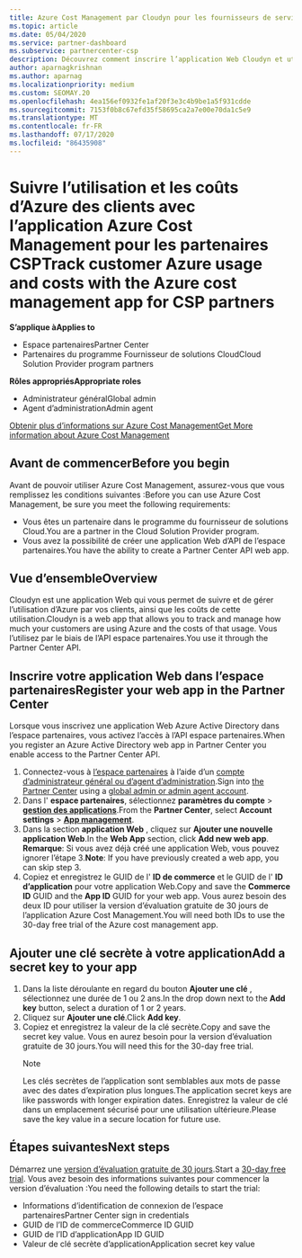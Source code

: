 ```yaml
---
title: Azure Cost Management par Cloudyn pour les fournisseurs de services de chiffrement
ms.topic: article
ms.date: 05/04/2020
ms.service: partner-dashboard
ms.subservice: partnercenter-csp
description: Découvrez comment inscrire l’application Web Cloudyn et utiliser une clé secrète pour celle-ci dans l’espace partenaires afin de pouvoir utiliser l’application pour suivre l’utilisation et les coûts d’Azure du client.
author: aparnagkrishnan
ms.author: aparnag
ms.localizationpriority: medium
ms.custom: SEOMAY.20
ms.openlocfilehash: 4ea156ef0932fe1af20f3e3c4b9be1a5f931cdde
ms.sourcegitcommit: 7153f0b8c67efd35f58695ca2a7e00e70da1c5e9
ms.translationtype: MT
ms.contentlocale: fr-FR
ms.lasthandoff: 07/17/2020
ms.locfileid: "86435908"
---
```

# <a name="track-customer-azure-usage-and-costs-with-the-azure-cost-management-app-for-csp-partners"></a><span data-ttu-id="1826e-103">Suivre l’utilisation et les coûts d’Azure des clients avec l’application Azure Cost Management pour les partenaires CSP</span><span class="sxs-lookup"><span data-stu-id="1826e-103">Track customer Azure usage and costs with the Azure cost management app for CSP partners</span></span>  

<span data-ttu-id="1826e-104">**S’applique à**</span><span class="sxs-lookup"><span data-stu-id="1826e-104">**Applies to**</span></span>

- <span data-ttu-id="1826e-105">Espace partenaires</span><span class="sxs-lookup"><span data-stu-id="1826e-105">Partner Center</span></span>
- <span data-ttu-id="1826e-106">Partenaires du programme Fournisseur de solutions Cloud</span><span class="sxs-lookup"><span data-stu-id="1826e-106">Cloud Solution Provider program partners</span></span>

<span data-ttu-id="1826e-107">**Rôles appropriés**</span><span class="sxs-lookup"><span data-stu-id="1826e-107">**Appropriate roles**</span></span>

- <span data-ttu-id="1826e-108">Administrateur général</span><span class="sxs-lookup"><span data-stu-id="1826e-108">Global admin</span></span>
- <span data-ttu-id="1826e-109">Agent d’administration</span><span class="sxs-lookup"><span data-stu-id="1826e-109">Admin agent</span></span>

[<span data-ttu-id="1826e-110">Obtenir plus d’informations sur Azure Cost Management</span><span class="sxs-lookup"><span data-stu-id="1826e-110">Get More information about Azure Cost Management</span></span>](https://go.microsoft.com/fwlink/p/?linkid=857893)

## <a name="before-you-begin"></a><span data-ttu-id="1826e-111">Avant de commencer</span><span class="sxs-lookup"><span data-stu-id="1826e-111">Before you begin</span></span>
<span data-ttu-id="1826e-112">Avant de pouvoir utiliser Azure Cost Management, assurez-vous que vous remplissez les conditions suivantes :</span><span class="sxs-lookup"><span data-stu-id="1826e-112">Before you can use Azure Cost Management, be sure you meet the following requirements:</span></span>

- <span data-ttu-id="1826e-113">Vous êtes un partenaire dans le programme du fournisseur de solutions Cloud.</span><span class="sxs-lookup"><span data-stu-id="1826e-113">You are a partner in the Cloud Solution Provider program.</span></span>
- <span data-ttu-id="1826e-114">Vous avez la possibilité de créer une application Web d’API de l’espace partenaires.</span><span class="sxs-lookup"><span data-stu-id="1826e-114">You have the ability to create a Partner Center API web app.</span></span>

## <a name="overview"></a><span data-ttu-id="1826e-115">Vue d’ensemble</span><span class="sxs-lookup"><span data-stu-id="1826e-115">Overview</span></span>

<span data-ttu-id="1826e-116">Cloudyn est une application Web qui vous permet de suivre et de gérer l’utilisation d’Azure par vos clients, ainsi que les coûts de cette utilisation.</span><span class="sxs-lookup"><span data-stu-id="1826e-116">Cloudyn is a web app that allows you to track and manage how much your customers are using Azure and the costs of that usage.</span></span> <span data-ttu-id="1826e-117">Vous l’utilisez par le biais de l’API espace partenaires.</span><span class="sxs-lookup"><span data-stu-id="1826e-117">You use it through the Partner Center API.</span></span>

## <a name="register-your-web-app-in-the-partner-center"></a><span data-ttu-id="1826e-118">Inscrire votre application Web dans l’espace partenaires</span><span class="sxs-lookup"><span data-stu-id="1826e-118">Register your web app in the Partner Center</span></span>
<span data-ttu-id="1826e-119">Lorsque vous inscrivez une application Web Azure Active Directory dans l’espace partenaires, vous activez l’accès à l’API espace partenaires.</span><span class="sxs-lookup"><span data-stu-id="1826e-119">When you register an Azure Active Directory web app in Partner Center you enable access to the Partner Center API.</span></span> 
1.  <span data-ttu-id="1826e-120">Connectez-vous à [l’espace partenaires](https://partnercenter.microsoft.com/pcv/dashboard/overview) à l’aide d’un [compte d’administrateur général ou d’agent d’administration](create-user-accounts-and-set-permissions.md).</span><span class="sxs-lookup"><span data-stu-id="1826e-120">Sign into [the Partner Center](https://partnercenter.microsoft.com/pcv/dashboard/overview) using a [global admin or admin agent account](create-user-accounts-and-set-permissions.md).</span></span>
2.  <span data-ttu-id="1826e-121">Dans l' **espace partenaires**, sélectionnez **paramètres du compte** &gt; **[gestion des applications](https://partnercenter.microsoft.com/pcv/apiintegration/appmanagement)**.</span><span class="sxs-lookup"><span data-stu-id="1826e-121">From the **Partner Center**, select **Account settings** &gt; **[App management](https://partnercenter.microsoft.com/pcv/apiintegration/appmanagement)**.</span></span>
3.  <span data-ttu-id="1826e-122">Dans la section **application Web** , cliquez sur **Ajouter une nouvelle application Web**.</span><span class="sxs-lookup"><span data-stu-id="1826e-122">In the **Web App** section, click **Add new web app**.</span></span>
<br> <span data-ttu-id="1826e-123">**Remarque**: Si vous avez déjà créé une application Web, vous pouvez ignorer l’étape 3.</span><span class="sxs-lookup"><span data-stu-id="1826e-123">**Note**: If you have previously created a web app, you can skip step 3.</span></span>
4.  <span data-ttu-id="1826e-124">Copiez et enregistrez le GUID de l' **ID de commerce** et le GUID de l' **ID d’application** pour votre application Web.</span><span class="sxs-lookup"><span data-stu-id="1826e-124">Copy and save the **Commerce ID** GUID and the **App ID** GUID for your web app.</span></span> <span data-ttu-id="1826e-125">Vous aurez besoin des deux ID pour utiliser la version d’évaluation gratuite de 30 jours de l’application Azure Cost Management.</span><span class="sxs-lookup"><span data-stu-id="1826e-125">You will need both IDs to use the 30-day free trial of the Azure cost management app.</span></span>

## <a name="add-a-secret-key-to-your-app"></a><span data-ttu-id="1826e-126">Ajouter une clé secrète à votre application</span><span class="sxs-lookup"><span data-stu-id="1826e-126">Add a secret key to your app</span></span>
1. <span data-ttu-id="1826e-127">Dans la liste déroulante en regard du bouton **Ajouter une clé** , sélectionnez une durée de 1 ou 2 ans.</span><span class="sxs-lookup"><span data-stu-id="1826e-127">In the drop down next to the **Add key** button, select a duration of 1 or 2 years.</span></span>
2. <span data-ttu-id="1826e-128">Cliquez sur **Ajouter une clé**.</span><span class="sxs-lookup"><span data-stu-id="1826e-128">Click **Add key**.</span></span> 
3. <span data-ttu-id="1826e-129">Copiez et enregistrez la valeur de la clé secrète.</span><span class="sxs-lookup"><span data-stu-id="1826e-129">Copy and save the secret key value.</span></span> <span data-ttu-id="1826e-130">Vous en aurez besoin pour la version d’évaluation gratuite de 30 jours.</span><span class="sxs-lookup"><span data-stu-id="1826e-130">You will need this for the 30-day free trial.</span></span><br>
   > [!NOTE]  
   > <span data-ttu-id="1826e-131">Les clés secrètes de l’application sont semblables aux mots de passe avec des dates d’expiration plus longues.</span><span class="sxs-lookup"><span data-stu-id="1826e-131">The application secret keys are like passwords with longer expiration dates.</span></span> <span data-ttu-id="1826e-132">Enregistrez la valeur de clé dans un emplacement sécurisé pour une utilisation ultérieure.</span><span class="sxs-lookup"><span data-stu-id="1826e-132">Please save the key value in a secure location for future use.</span></span>

## <a name="next-steps"></a><span data-ttu-id="1826e-133">Étapes suivantes</span><span class="sxs-lookup"><span data-stu-id="1826e-133">Next steps</span></span>
<span data-ttu-id="1826e-134">Démarrez une [version d’évaluation gratuite de 30 jours](https://go.microsoft.com/fwlink/?linkid=857895).</span><span class="sxs-lookup"><span data-stu-id="1826e-134">Start a [30-day free trial](https://go.microsoft.com/fwlink/?linkid=857895).</span></span>
<span data-ttu-id="1826e-135">Vous avez besoin des informations suivantes pour commencer la version d’évaluation :</span><span class="sxs-lookup"><span data-stu-id="1826e-135">You need the following details to start the trial:</span></span>
- <span data-ttu-id="1826e-136">Informations d’identification de connexion de l’espace partenaires</span><span class="sxs-lookup"><span data-stu-id="1826e-136">Partner Center sign in credentials</span></span>
- <span data-ttu-id="1826e-137">GUID de l’ID de commerce</span><span class="sxs-lookup"><span data-stu-id="1826e-137">Commerce ID GUID</span></span>
- <span data-ttu-id="1826e-138">GUID de l’ID d’application</span><span class="sxs-lookup"><span data-stu-id="1826e-138">App ID GUID</span></span>
- <span data-ttu-id="1826e-139">Valeur de clé secrète d’application</span><span class="sxs-lookup"><span data-stu-id="1826e-139">Application secret key value</span></span>
